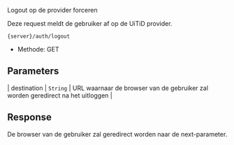 ---
---

Logout op de provider forceren

Deze request meldt de gebruiker af op de UiTiD provider.

```
{server}/auth/logout
```

* Methode: GET  

## Parameters

| destination | `String` |   URL waarnaar de browser van de gebruiker zal worden geredirect na het uitloggen |

## Response

De browser van de gebruiker zal geredirect worden naar de next-parameter.
